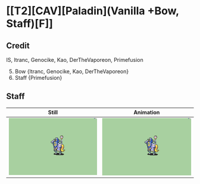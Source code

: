 # [\[T2\]\[CAV\]\[Paladin\]\(Vanilla +Bow, Staff\)\[F\]]

## Credit

IS, ltranc, Genocike, Kao, DerTheVaporeon, Primefusion

5. Bow {ltranc, Genocike, Kao, DerTheVaporeon}
7. Staff {Primefusion}
	
## Staff

| Still | Animation |
| :---: | :-------: |
| ![Staff still](./Staff_000.png) | ![Staff animation](./Staff.gif) |
